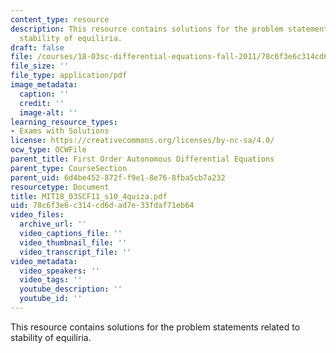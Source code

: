 ```yaml
---
content_type: resource
description: This resource contains solutions for the problem statements related to
  stability of equiliria.
draft: false
file: /courses/18-03sc-differential-equations-fall-2011/78c6f3e6c314cd6dad7e33fdaf71eb64_MIT18_03SCF11_s10_4quiza.pdf
file_size: ''
file_type: application/pdf
image_metadata:
  caption: ''
  credit: ''
  image-alt: ''
learning_resource_types:
- Exams with Solutions
license: https://creativecommons.org/licenses/by-nc-sa/4.0/
ocw_type: OCWFile
parent_title: First Order Autonomous Differential Equations
parent_type: CourseSection
parent_uid: 6d4be452-872f-f9e1-8e76-8fba5cb7a232
resourcetype: Document
title: MIT18_03SCF11_s10_4quiza.pdf
uid: 78c6f3e6-c314-cd6d-ad7e-33fdaf71eb64
video_files:
  archive_url: ''
  video_captions_file: ''
  video_thumbnail_file: ''
  video_transcript_file: ''
video_metadata:
  video_speakers: ''
  video_tags: ''
  youtube_description: ''
  youtube_id: ''
---
```

This resource contains solutions for the problem statements related to stability of equiliria.